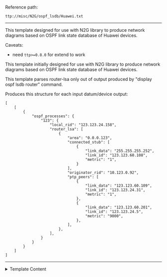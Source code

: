 Reference path:
```
ttp://misc/N2G/ospf_lsdb/Huawei.txt
```

---



This template designed for use with N2G library to produce network diagrams based on OSPF 
link state database of Huawei devices. 

Caveats:

 - need `ttp>=0.8.0` for extend to work


This template initially designed for use with N2G library to produce network 
diagrams based on OSPF link state database of Huawei devices.

This template parses router-lsa only out of output produced by 
"display ospf lsdb router" command.
 
Produces this structure for each input datum/device output:
```
[
    [
        {
            "ospf_processes": {
                "123": {
                    "local_rid": "123.123.24.158",
                    "router_lsa": [
                        {
                            "area": "0.0.0.123",
                            "connected_stub": [
                                {
                                    "link_data": "255.255.255.252",
                                    "link_id": "123.123.60.108",
                                    "metric": "1",
                                }
                            ],
                            "originator_rid": "10.123.0.92",
                            "ptp_peers": [
                                {
                                    "link_data": "123.123.60.109",
                                    "link_id": "123.123.24.31",
                                    "metric": "1",
                                },
                                {
                                    "link_data": "123.123.60.201",
                                    "link_id": "123.123.24.5",
                                    "metric": "9000",
                                },
                            ],
                        },
                    ],
                }
            }
        }
    ]
]
```



---

<details><summary>Template Content</summary>
```
<doc>
This template designed for use with N2G library to produce network diagrams based on OSPF 
link state database of Huawei devices. 

Caveats:

 - need 'ttp>=0.8.0' for extend to work
</doc>

<extend template="ttp://platform/huawei_display_ospf_lsdb_router.txt"/>
```
</details>